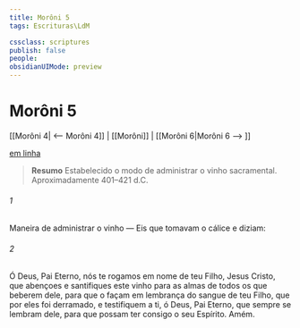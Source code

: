 ```yaml
---
title: Morôni 5
tags: Escrituras\LdM

cssclass: scriptures
publish: false
people:
obsidianUIMode: preview
---
```


# Morôni 5
[[Morôni 4| <-- Morôni 4]] | [[Morôni]] | [[Morôni 6|Morôni 6 --> ]]

[em linha](https://churchofjesuschrist.org/study/scriptures/bofm/moro/5?lang=por)

> __Resumo__
Estabelecido o modo de administrar o vinho sacramental. Aproximadamente 401–421 d.C.

###### 1 
Maneira de administrar o vinho — Eis que tomavam o cálice e diziam:

###### 2 
Ó Deus, Pai Eterno, nós te rogamos em nome de teu Filho, Jesus Cristo, que abençoes e santifiques este vinho para as almas de todos os que beberem dele, para que o façam em lembrança do sangue de teu Filho, que por eles foi derramado, e testifiquem a ti, ó Deus, Pai Eterno, que sempre se lembram dele, para que possam ter consigo o seu Espírito. Amém.

